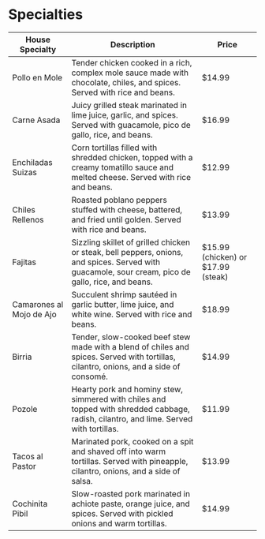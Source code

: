# Specialties

| House Specialty | Description | Price |
| --- | --- | --- |
| Pollo en Mole | Tender chicken cooked in a rich, complex mole sauce made with chocolate, chiles, and spices. Served with rice and beans. | $14.99 |
| Carne Asada | Juicy grilled steak marinated in lime juice, garlic, and spices. Served with guacamole, pico de gallo, rice, and beans. | $16.99 |
| Enchiladas Suizas | Corn tortillas filled with shredded chicken, topped with a creamy tomatillo sauce and melted cheese. Served with rice and beans. | $12.99 |
| Chiles Rellenos | Roasted poblano peppers stuffed with cheese, battered, and fried until golden. Served with rice and beans. | $13.99 |
| Fajitas | Sizzling skillet of grilled chicken or steak, bell peppers, onions, and spices. Served with guacamole, sour cream, pico de gallo, rice, and beans. | $15.99 (chicken) or $17.99 (steak) |
| Camarones al Mojo de Ajo | Succulent shrimp sautéed in garlic butter, lime juice, and white wine. Served with rice and beans. | $18.99 |
| Birria | Tender, slow-cooked beef stew made with a blend of chiles and spices. Served with tortillas, cilantro, onions, and a side of consomé. | $14.99 |
| Pozole | Hearty pork and hominy stew, simmered with chiles and topped with shredded cabbage, radish, cilantro, and lime. Served with tortillas. | $11.99 |
| Tacos al Pastor | Marinated pork, cooked on a spit and shaved off into warm tortillas. Served with pineapple, cilantro, onions, and a side of salsa. | $13.99 |
| Cochinita Pibil | Slow-roasted pork marinated in achiote paste, orange juice, and spices. Served with pickled onions and warm tortillas. | $14.99 |
